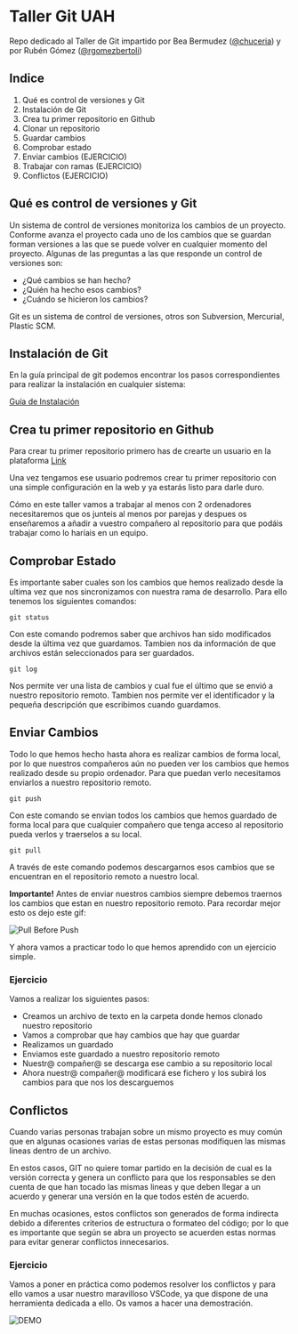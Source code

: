 # Taller Git UAH
Repo dedicado al Taller de Git impartido por Bea Bermudez ([@chuceria](https://github.com/chucheria)) y por Rubén Gómez ([@rgomezbertoli](https://github.com/rgomezbertoli))

## Indice

<ol>
    <li>Qué es control de versiones y Git</li>
    <li>Instalación de Git</li>
    <li>Crea tu primer repositorio en Github</li>
    <li>Clonar un repositorio</li>
    <li>Guardar cambios</li>
    <li>Comprobar estado</li>
    <li>Enviar cambios (EJERCICIO)</li>
    <li>Trabajar con ramas (EJERCICIO)</li>
    <li>Conflictos (EJERCICIO)</li>
</ol>

## Qué es control de versiones y Git

Un sistema de control de versiones monitoriza los cambios de un proyecto. Conforme avanza el proyecto cada uno de los cambios que se guardan forman versiones a las que se puede volver en cualquier momento del proyecto. Algunas de las preguntas a las que responde un control de versiones son:

- ¿Qué cambios se han hecho?
- ¿Quién ha hecho esos cambios?
- ¿Cuándo se hicieron los cambios?

Git es un sistema de control de versiones, otros son Subversion, Mercurial, Plastic SCM.

## Instalación de Git

En la guía principal de git podemos encontrar los pasos correspondientes para realizar la instalación en cualquier sistema:

[Guía de Instalación](https://git-scm.com/book/en/v2/Getting-Started-Installing-Git)

## Crea tu primer repositorio en Github

Para crear tu primer repositorio primero has de crearte un usuario en la plataforma [Link](https://github.com/join)

Una vez tengamos ese usuario podremos crear tu primer repositorio con una simple configuración en la web y ya estarás listo para darle duro.

Cómo en este taller vamos a trabajar al menos con 2 ordenadores necesitaremos que os junteis al menos por parejas y despues os enseñaremos a añadir a vuestro compañero al repositorio para que podáis trabajar como lo haríais en un equipo.

## Comprobar Estado

Es importante saber cuales son los cambios que hemos realizado desde la ultima vez que nos sincronizamos con nuestra rama de desarrollo. Para ello tenemos los siguientes comandos:

```
git status
```
Con este comando podremos saber que archivos han sido modificados desde la última vez que guardamos. Tambien nos da información de que archivos están seleccionados para ser guardados.

```
git log
```
Nos permite ver una lista de cambios y cual fue el último que se envió a nuestro repositorio remoto. Tambien nos permite ver el identificador y la pequeña descripción que escribimos cuando guardamos.

## Enviar Cambios

Todo lo que hemos hecho hasta ahora es realizar cambios de forma local, por lo que nuestros compañeros aún no pueden ver los cambios que hemos realizado desde su propio ordenador. Para que puedan verlo necesitamos enviarlos a nuestro repositorio remoto.

```
git push
```

Con este comando se envian todos los cambios que hemos guardado de forma local para que cualquier compañero que tenga acceso al repositorio pueda verlos y traerselos a su local.

```
git pull
```
A través de este comando podemos descargarnos esos cambios que se encuentran en el repositorio remoto a nuestro local.

__Importante!__ Antes de enviar nuestros cambios siempre debemos traernos los cambios que estan en nuestro repositorio remoto. Para recordar mejor esto os dejo este gif:

![Pull Before Push](https://media1.tenor.com/images/137473de67ac7a2859d63ca4176b3c64/tenor.gif?itemid=7767237)

Y ahora vamos a practicar todo lo que hemos aprendido con un ejercicio simple.

### Ejercicio

Vamos a realizar los siguientes pasos:

- Creamos un archivo de texto en la carpeta donde hemos clonado nuestro repositorio
- Vamos a comprobar que hay cambios que hay que guardar
- Realizamos un guardado
- Enviamos este guardado a nuestro repositorio remoto
- Nuestr@ compañer@ se descarga ese cambio a su repositorio local
- Ahora nuestr@ compañer@ modificará ese fichero y los subirá los cambios para que nos los descarguemos

## Conflictos

Cuando varias personas trabajan sobre un mismo proyecto es muy común que en algunas ocasiones varias de estas personas modifiquen las mismas lineas dentro de un archivo.

En estos casos, GIT no quiere tomar partido en la decisión de cual es la versión correcta y genera un conflicto para que los responsables se den cuenta de que han tocado las mismas lineas y que deben llegar a un acuerdo y generar una versión en la que todos estén de acuerdo.

En muchas ocasiones, estos conflictos son generados de forma indirecta debido a diferentes criterios de estructura o formateo del código; por lo que es importante que según se abra un proyecto se acuerden estas normas para evitar generar conflictos innecesarios.

### Ejercicio

Vamos a poner en práctica como podemos resolver los conflictos y para ello vamos a usar nuestro maravilloso VSCode, ya que dispone de una herramienta dedicada a ello. Os vamos a hacer una demostración.

![DEMO](https://media3.giphy.com/media/toXKzaJP3WIgM/giphy.gif)